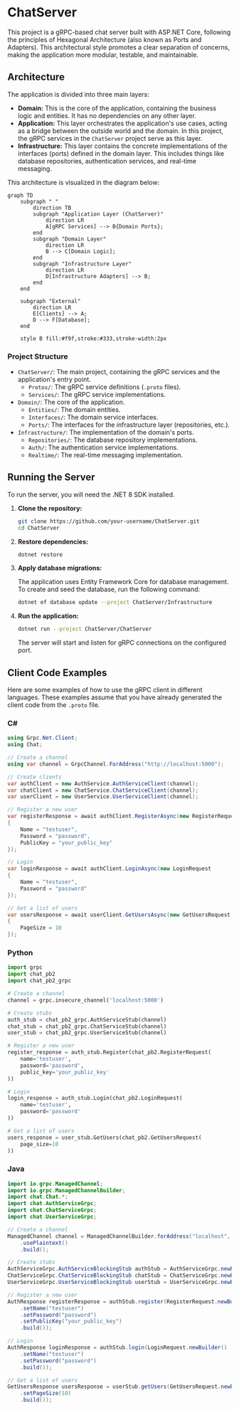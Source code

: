 # ChatServer

This project is a gRPC-based chat server built with ASP.NET Core, following the principles of Hexagonal Architecture (also known as Ports and Adapters). This architectural style promotes a clear separation of concerns, making the application more modular, testable, and maintainable.

## Architecture

The application is divided into three main layers:

*   **Domain:** This is the core of the application, containing the business logic and entities. It has no dependencies on any other layer.
*   **Application:** This layer orchestrates the application's use cases, acting as a bridge between the outside world and the domain. In this project, the gRPC services in the `ChatServer` project serve as this layer.
*   **Infrastructure:** This layer contains the concrete implementations of the interfaces (ports) defined in the domain layer. This includes things like database repositories, authentication services, and real-time messaging.

This architecture is visualized in the diagram below:

```mermaid
graph TD
    subgraph " "
        direction TB
        subgraph "Application Layer (ChatServer)"
            direction LR
            A[gRPC Services] --> B{Domain Ports};
        end
        subgraph "Domain Layer"
            direction LR
            B --> C[Domain Logic];
        end
        subgraph "Infrastructure Layer"
            direction LR
            D[Infrastructure Adapters] --> B;
        end
    end

    subgraph "External"
        direction LR
        E[Clients] --> A;
        D --> F[Database];
    end

    style B fill:#f9f,stroke:#333,stroke-width:2px
```

### Project Structure

*   `ChatServer/`: The main project, containing the gRPC services and the application's entry point.
    *   `Protos/`: The gRPC service definitions (`.proto` files).
    *   `Services/`: The gRPC service implementations.
*   `Domain/`: The core of the application.
    *   `Entities/`: The domain entities.
    *   `Interfaces/`: The domain service interfaces.
    *   `Ports/`: The interfaces for the infrastructure layer (repositories, etc.).
*   `Infrastructure/`: The implementation of the domain's ports.
    *   `Repositories/`: The database repository implementations.
    *   `Auth/`: The authentication service implementations.
    *   `Realtime/`: The real-time messaging implementation.

## Running the Server

To run the server, you will need the .NET 8 SDK installed.

1.  **Clone the repository:**

    ```bash
    git clone https://github.com/your-username/ChatServer.git
    cd ChatServer
    ```

2.  **Restore dependencies:**

    ```bash
    dotnet restore
    ```

3.  **Apply database migrations:**

    The application uses Entity Framework Core for database management. To create and seed the database, run the following command:

    ```bash
    dotnet ef database update --project ChatServer/Infrastructure
    ```

4.  **Run the application:**

    ```bash
    dotnet run --project ChatServer/ChatServer
    ```

    The server will start and listen for gRPC connections on the configured port.

## Client Code Examples

Here are some examples of how to use the gRPC client in different languages. These examples assume that you have already generated the client code from the `.proto` file.

### C#

```csharp
using Grpc.Net.Client;
using Chat;

// Create a channel
using var channel = GrpcChannel.ForAddress("http://localhost:5000");

// Create clients
var authClient = new AuthService.AuthServiceClient(channel);
var chatClient = new ChatService.ChatServiceClient(channel);
var userClient = new UserService.UserServiceClient(channel);

// Register a new user
var registerResponse = await authClient.RegisterAsync(new RegisterRequest
{
    Name = "testuser",
    Password = "password",
    PublicKey = "your_public_key"
});

// Login
var loginResponse = await authClient.LoginAsync(new LoginRequest
{
    Name = "testuser",
    Password = "password"
});

// Get a list of users
var usersResponse = await userClient.GetUsersAsync(new GetUsersRequest
{
    PageSize = 10
});
```

### Python

```python
import grpc
import chat_pb2
import chat_pb2_grpc

# Create a channel
channel = grpc.insecure_channel('localhost:5000')

# Create stubs
auth_stub = chat_pb2_grpc.AuthServiceStub(channel)
chat_stub = chat_pb2_grpc.ChatServiceStub(channel)
user_stub = chat_pb2_grpc.UserServiceStub(channel)

# Register a new user
register_response = auth_stub.Register(chat_pb2.RegisterRequest(
    name='testuser',
    password='password',
    public_key='your_public_key'
))

# Login
login_response = auth_stub.Login(chat_pb2.LoginRequest(
    name='testuser',
    password='password'
))

# Get a list of users
users_response = user_stub.GetUsers(chat_pb2.GetUsersRequest(
    page_size=10
))
```

### Java

```java
import io.grpc.ManagedChannel;
import io.grpc.ManagedChannelBuilder;
import chat.Chat.*;
import chat.AuthServiceGrpc;
import chat.ChatServiceGrpc;
import chat.UserServiceGrpc;

// Create a channel
ManagedChannel channel = ManagedChannelBuilder.forAddress("localhost", 5000)
    .usePlaintext()
    .build();

// Create stubs
AuthServiceGrpc.AuthServiceBlockingStub authStub = AuthServiceGrpc.newBlockingStub(channel);
ChatServiceGrpc.ChatServiceBlockingStub chatStub = ChatServiceGrpc.newBlockingStub(channel);
UserServiceGrpc.UserServiceBlockingStub userStub = UserServiceGrpc.newBlockingStub(channel);

// Register a new user
AuthResponse registerResponse = authStub.register(RegisterRequest.newBuilder()
    .setName("testuser")
    .setPassword("password")
    .setPublicKey("your_public_key")
    .build());

// Login
AuthResponse loginResponse = authStub.login(LoginRequest.newBuilder()
    .setName("testuser")
    .setPassword("password")
    .build());

// Get a list of users
GetUsersResponse usersResponse = userStub.getUsers(GetUsersRequest.newBuilder()
    .setPageSize(10)
    .build());
```
